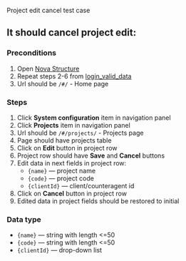 Project edit cancel test case

## It should cancel project edit:

### Preconditions

1. Open [Nova Structure]()
2. Repeat steps 2-6 from [login_valid_data](login_valid_data.md)
3. Url should be `/#/` - Home page

### Steps

1. Click **System configuration** item in navigation panel
2. Click **Projects** item in navigation panel
3. Url should be `/#/projects/` - Projects page
4. Page should have projects table
5. Click on **Edit** button in project row
6. Project row should have **Save** and **Cancel** buttons
7. Edit data in next fields in project row:
    * `{name}` — project name
    * `{code}` — project code
    * `{clientId}` — client/counteragent id
8. Click on **Cancel** button in project row
9. Edited data in project fields should be restored to initial

### Data type

* `{name}` — string with length <=50
* `{code}` — string with length <=50
* `{clientId}` — drop-down list